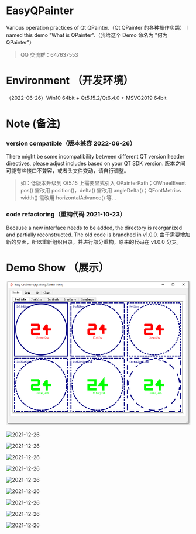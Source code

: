 # EasyQPainter 
Various operation practices of Qt QPainter.（Qt QPainter 的各种操作实践）
I named this demo "What is QPainter".（我给这个 Demo 命名为 "何为 QPainter"）
> QQ 交流群：647637553

# Environment （开发环境）
（2022-06-26）Win10 64bit + Qt5.15.2/Qt6.4.0 + MSVC2019 64bit

# Note  (备注)
### version compatible（版本兼容 2022-06-26）
There might be some incompatibility between different QT version header directives, please adjust includes based on your QT SDK version. 
版本之间可能有些接口不兼容，或者头文件变动，请自行调整。
> 如：低版本升级到 Qt5.15 上需要显式引入 QPainterPath；QWheelEvent pos() 需改用 position()，delta() 需改用 angleDelta()；QFontMetrics width() 需改用 horizontalAdvance() 等...

### code refactoring（重构代码 2021-10-23）
Because a new interface needs to be added, the directory is reorganized and partially reconstructed. The old code is branched in v1.0.0.
由于需要增加新的界面，所以重新组织目录，并进行部分重构，原来的代码在 v1.0.0 分支。

# Demo Show （展示）

![2021-12-26](img/demo/1.png)

![2021-12-26](img/demo/2.png)

![2021-12-26](img/demo/3.png)

![2021-12-26](img/demo/4.png)

![2021-12-26](img/demo/5.png)

![2021-12-26](img/demo/6.png)

![2021-12-26](img/demo/7.png)

![2021-12-26](img/demo/8.png)

![2021-12-26](img/demo/9.png)

![2021-12-26](img/demo/10.png)
